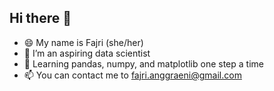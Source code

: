 ## Hi there 👋


- 😄 My name is Fajri (she/her)
- 🔭 I’m an aspiring data scientist
- 🌱 Learning pandas, numpy, and matplotlib one step a time
- 📫 You can contact me to fajri.anggraeni@gmail.com
